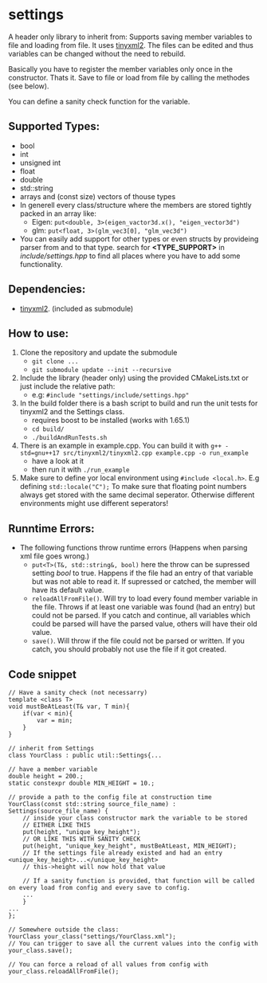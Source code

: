 # settings
A header only library to inherit from: Supports saving member variables to file and loading from file. It uses [tinyxml2](https://github.com/leethomason/tinyxml2).
The files can be edited and thus variables can be changed without the need to rebuild.

Basically you have to register the member variables only once in the constructor. Thats it. Save to file or load from file by calling the methodes (see below).

You can define a sanity check function for the variable.

## Supported Types:
 * bool
 * int
 * unsigned int
 * float
 * double
 * std::string
 * arrays and (const size) vectors of thouse types
 * In generell every class/structure where the members are stored tightly packed in an array like:
     * Eigen: `put<double, 3>(eigen_vactor3d.x(), "eigen_vector3d")`
     * glm:   `put<float, 3>(glm_vec3[0], "glm_vec3d")` 
 * You can easily add support for other types or even structs by provideing parser from and to that type. search for **<TYPE_SUPPORT>** in *include/settings.hpp* to find all places where you have to add some functionality.
 
## Dependencies:
 * [tinyxml2](https://github.com/leethomason/tinyxml2). (included as submodule)
 
## How to use:
 1. Clone the repository and update the submodule
    * `git clone ...`
    * `git submodule update --init --recursive`
 2. Include the library (header only) using the provided CMakeLists.txt or just include the relative path: 
    * e.g: `#include "settings/include/settings.hpp"`
 3. In the build folder there is a bash script to build and run the unit tests for tinyxml2 and the Settings class.
    * requires boost to be installed (works with 1.65.1)
    * `cd build/`
    * `./buildAndRunTests.sh`
 4. There is an example in example.cpp. You can build it with `g++ -std=gnu++17 src/tinyxml2/tinyxml2.cpp example.cpp -o run_example`
    * have a look at it
    * then run it with `./run_example`
 5. Make sure to define yor local environment using `#include <local.h>`. E.g defining `std::locale("C");` To make sure that floating point numbers always get stored with the same decimal seperator. Otherwise different environments might use different seperators!
    
  ## Runntime Errors:
 *  The following functions throw runtime errors (Happens when parsing xml file goes wrong.)
    * `put<T>(T&, std::string&, bool)` here the throw can be supressed setting *bool* to true. Happens if the file had an entry of that variable but was not able to read it. If supressed or catched, the member will have its default value.
    * `reloadAllFromFile()`. Will try to load every found member variable in the file. Throws if at least one variable was found (had an entry) but could not be parsed. If you catch and continue, all variables which could be parsed will have the parsed value, others will have their old value.
    * `save()`. Will throw if the file could not be parsed or written. If you catch, you should probably not use the file if it got created.

## Code snippet

	// Have a sanity check (not necessarry)
	template <class T>
	void mustBeAtLeast(T& var, T min){
		if(var < min){
			var = min;
		}
	}
	
	// inherit from Settings
	class YourClass : public util::Settings{...
	
	// have a member variable
	double height = 200.;
	static constexpr double MIN_HEIGHT = 10.;
	
	// provide a path to the config file at construction time
	YourClass(const std::string source_file_name) : Settings(source_file_name) {
		// inside your class constructor mark the variable to be stored
		// EITHER LIKE THIS
		put(height, "unique_key_height");
		// OR LIKE THIS WITH SANITY CHECK
		put(height, "unique_key_height", mustBeAtLeast, MIN_HEIGHT); 
		// If the settings file already existed and had an entry <unique_key_height>...</unique_key_height> 
		// this->height will now hold that value
		
		// If a sanity function is provided, that function will be called on every load from config and every save to config.
		...
		}
	...
	};
	
	// Somewhere outside the class:
	YourClass your_class("settings/YourClass.xml");
	// You can trigger to save all the current values into the config with
	your_class.save();
	
	// You can force a reload of all values from config with
	your_class.reloadAllFromFile();
	
	
 
